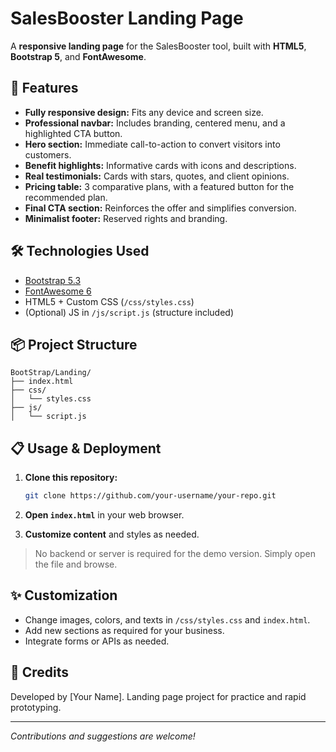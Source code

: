 # SalesBooster Landing Page

A **responsive landing page** for the SalesBooster tool, built with **HTML5**, **Bootstrap 5**, and **FontAwesome**.

## 🚀 Features

* **Fully responsive design:** Fits any device and screen size.
* **Professional navbar:** Includes branding, centered menu, and a highlighted CTA button.
* **Hero section:** Immediate call-to-action to convert visitors into customers.
* **Benefit highlights:** Informative cards with icons and descriptions.
* **Real testimonials:** Cards with stars, quotes, and client opinions.
* **Pricing table:** 3 comparative plans, with a featured button for the recommended plan.
* **Final CTA section:** Reinforces the offer and simplifies conversion.
* **Minimalist footer:** Reserved rights and branding.

## 🛠️ Technologies Used

* [Bootstrap 5.3](https://getbootstrap.com/)
* [FontAwesome 6](https://fontawesome.com/)
* HTML5 + Custom CSS (`/css/styles.css`)
* (Optional) JS in `/js/script.js` (structure included)

## 📦 Project Structure

```
BootStrap/Landing/
├── index.html
├── css/
│   └── styles.css
├── js/
│   └── script.js
```

## 📋 Usage & Deployment

1. **Clone this repository:**

   ```bash
   git clone https://github.com/your-username/your-repo.git
   ```
2. **Open `index.html`** in your web browser.
3. **Customize content** and styles as needed.

> No backend or server is required for the demo version. Simply open the file and browse.

## ✨ Customization

* Change images, colors, and texts in `/css/styles.css` and `index.html`.
* Add new sections as required for your business.
* Integrate forms or APIs as needed.

## 📝 Credits

Developed by \[Your Name].
Landing page project for practice and rapid prototyping.

---

*Contributions and suggestions are welcome!*

